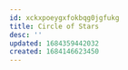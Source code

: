 ```yaml
---
id: xckxpoeygxfokbqg0jgfukg
title: Circle of Stars
desc: ''
updated: 1684359442032
created: 1684146623450
---
```


